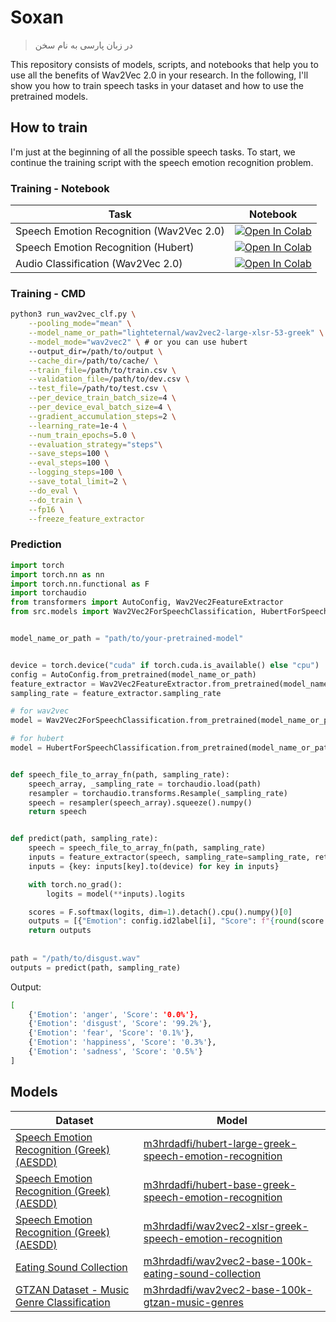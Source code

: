# Soxan
> در زبان پارسی به نام سخن


This repository consists of models, scripts, and notebooks that help you to use all the benefits of Wav2Vec 2.0 in your research. 
In the following, I'll show you how to train speech tasks in your dataset and how to use the pretrained models.

## How to train

I'm just at the beginning of all the possible speech tasks. To start, we continue the training script with the speech emotion recognition problem.


### Training - Notebook

| Task                                     | Notebook                                                                                                                                                                                                            |
|------------------------------------------|---------------------------------------------------------------------------------------------------------------------------------------------------------------------------------------------------------------------|
| Speech Emotion Recognition (Wav2Vec 2.0) | [![Open In Colab](https://colab.research.google.com/assets/colab-badge.svg)](https://colab.research.google.com/github/m3hrdadfi/soxan/blob/main/notebooks/Emotion_recognition_in_Greek_speech_using_Wav2Vec2.ipynb) |
| Speech Emotion Recognition (Hubert)      | [![Open In Colab](https://colab.research.google.com/assets/colab-badge.svg)](https://colab.research.google.com/github/m3hrdadfi/soxan/blob/main/notebooks/Emotion_recognition_in_Greek_speech_using_HuBERT.ipynb)   |
| Audio Classification (Wav2Vec 2.0)       | [![Open In Colab](https://colab.research.google.com/assets/colab-badge.svg)](https://colab.research.google.com/github/m3hrdadfi/soxan/blob/main/notebooks/Eating_Sound_Collection_using_Wav2Vec2.ipynb)             |

### Training - CMD

```bash
python3 run_wav2vec_clf.py \
    --pooling_mode="mean" \
    --model_name_or_path="lighteternal/wav2vec2-large-xlsr-53-greek" \
    --model_mode="wav2vec2" \ # or you can use hubert
    --output_dir=/path/to/output \
    --cache_dir=/path/to/cache/ \
    --train_file=/path/to/train.csv \
    --validation_file=/path/to/dev.csv \
    --test_file=/path/to/test.csv \
    --per_device_train_batch_size=4 \
    --per_device_eval_batch_size=4 \
    --gradient_accumulation_steps=2 \
    --learning_rate=1e-4 \
    --num_train_epochs=5.0 \
    --evaluation_strategy="steps"\
    --save_steps=100 \
    --eval_steps=100 \
    --logging_steps=100 \
    --save_total_limit=2 \
    --do_eval \
    --do_train \
    --fp16 \
    --freeze_feature_extractor
```

### Prediction
```python
import torch
import torch.nn as nn
import torch.nn.functional as F
import torchaudio
from transformers import AutoConfig, Wav2Vec2FeatureExtractor
from src.models import Wav2Vec2ForSpeechClassification, HubertForSpeechClassification


model_name_or_path = "path/to/your-pretrained-model"


device = torch.device("cuda" if torch.cuda.is_available() else "cpu")
config = AutoConfig.from_pretrained(model_name_or_path)
feature_extractor = Wav2Vec2FeatureExtractor.from_pretrained(model_name_or_path)
sampling_rate = feature_extractor.sampling_rate

# for wav2vec
model = Wav2Vec2ForSpeechClassification.from_pretrained(model_name_or_path).to(device)

# for hubert
model = HubertForSpeechClassification.from_pretrained(model_name_or_path).to(device)


def speech_file_to_array_fn(path, sampling_rate):
    speech_array, _sampling_rate = torchaudio.load(path)
    resampler = torchaudio.transforms.Resample(_sampling_rate)
    speech = resampler(speech_array).squeeze().numpy()
    return speech


def predict(path, sampling_rate):
    speech = speech_file_to_array_fn(path, sampling_rate)
    inputs = feature_extractor(speech, sampling_rate=sampling_rate, return_tensors="pt", padding=True)
    inputs = {key: inputs[key].to(device) for key in inputs}

    with torch.no_grad():
        logits = model(**inputs).logits

    scores = F.softmax(logits, dim=1).detach().cpu().numpy()[0]
    outputs = [{"Emotion": config.id2label[i], "Score": f"{round(score * 100, 3):.1f}%"} for i, score in enumerate(scores)]
    return outputs
    
    
path = "/path/to/disgust.wav"
outputs = predict(path, sampling_rate)    
```

Output: 
```bash
[
    {'Emotion': 'anger', 'Score': '0.0%'},
    {'Emotion': 'disgust', 'Score': '99.2%'},
    {'Emotion': 'fear', 'Score': '0.1%'},
    {'Emotion': 'happiness', 'Score': '0.3%'},
    {'Emotion': 'sadness', 'Score': '0.5%'}
]
```



## Models

| Dataset                                                                                                                      | Model                                                                                                                                       |
|------------------------------------------------------------------------------------------------------------------------------|---------------------------------------------------------------------------------------------------------------------------------------------|
| [Speech Emotion Recognition (Greek) (AESDD)](http://m3c.web.auth.gr/research/aesdd-speech-emotion-recognition/)              | [m3hrdadfi/hubert-large-greek-speech-emotion-recognition](https://huggingface.co/m3hrdadfi/hubert-large-greek-speech-emotion-recognition)   |
| [Speech Emotion Recognition (Greek) (AESDD)](http://m3c.web.auth.gr/research/aesdd-speech-emotion-recognition/)              | [m3hrdadfi/hubert-base-greek-speech-emotion-recognition](https://huggingface.co/m3hrdadfi/hubert-base-greek-speech-emotion-recognition)     |
| [Speech Emotion Recognition (Greek) (AESDD)](http://m3c.web.auth.gr/research/aesdd-speech-emotion-recognition/)              | [m3hrdadfi/wav2vec2-xlsr-greek-speech-emotion-recognition](https://huggingface.co/m3hrdadfi/wav2vec2-xlsr-greek-speech-emotion-recognition) |
| [Eating Sound Collection](https://www.kaggle.com/mashijie/eating-sound-collection)                                           | [m3hrdadfi/wav2vec2-base-100k-eating-sound-collection](https://huggingface.co/m3hrdadfi/wav2vec2-base-100k-eating-sound-collection)         |
| [GTZAN Dataset - Music Genre Classification](https://www.kaggle.com/andradaolteanu/gtzan-dataset-music-genre-classification) | [m3hrdadfi/wav2vec2-base-100k-gtzan-music-genres](https://huggingface.co/m3hrdadfi/wav2vec2-base-100k-gtzan-music-genres)                   |